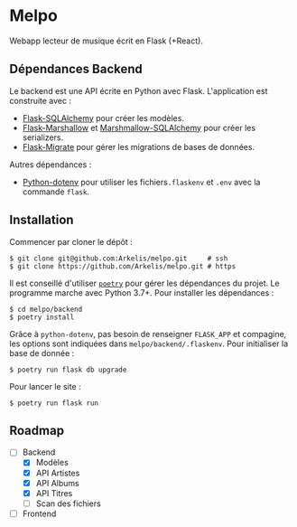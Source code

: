 # Melpo

Webapp lecteur de musique écrit en Flask (+React).

## Dépendances Backend

Le backend est une API écrite en Python avec Flask. L'application est construite avec :

* [Flask-SQLAlchemy](https://github.com/pallets/flask-sqlalchemy) pour créer les modèles.
* [Flask-Marshallow](https://github.com/marshmallow-code/flask-marshmallow) et 
  [Marshmallow-SQLAlchemy](https://github.com/marshmallow-code/marshmallow-sqlalchemy) pour créer les serializers.
* [Flask-Migrate](https://github.com/miguelgrinberg/Flask-Migrate) pour gérer les migrations de bases de données.

Autres dépendances :

* [Python-dotenv](https://github.com/theskumar/python-dotenv) pour utiliser les fichiers`.flaskenv` et `.env` avec la
  commande `flask`.

## Installation

Commencer par cloner le dépôt :

```
$ git clone git@github.com:Arkelis/melpo.git     # ssh
$ git clone https://github.com/Arkelis/melpo.git # https
```

Il est conseillé d'utiliser [`poetry`](https://github.com/sdispater/poetry) pour gérer les
dépendances du projet. Le programme marche avec Python 3.7+. Pour installer les dépendances :

```
$ cd melpo/backend
$ poetry install
```

Grâce à `python-dotenv`, pas besoin de renseigner `FLASK_APP` et compagine, les options sont
indiquées dans `melpo/backend/.flaskenv`. Pour initialiser la base de donnée :

```
$ poetry run flask db upgrade
```

Pour lancer le site :

```
$ poetry run flask run
```

## Roadmap

* [ ] Backend
  * [x] Modèles
  * [x] API Artistes
  * [x] API Albums
  * [x] API Titres
  * [ ] Scan des fichiers
* [ ] Frontend
